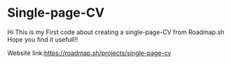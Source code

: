 # Single-page-CV
Hi 
This is my First code about creating a single-page-CV from Roadmap.sh
Hope you find it usefull!!

Website link:https://roadmap.sh/projects/single-page-cv

